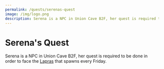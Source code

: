 ```yaml
---
permalink: /quests/serenas-quest
image: /img/logo.png
description: Serena is a NPC in Union Cave B2F, her quest is required to be done in order to face the Lapras that spawns every Friday.
---
```


# Serena's Quest

Serena is a NPC in Union Cave B2F, her quest is required to be done in order to
face the [Lapras](/Pokémon/lapras) that spawns every Friday.
